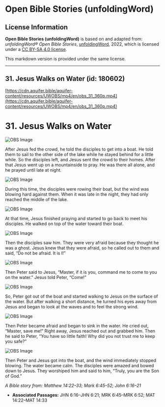 # Open Bible Stories (unfoldingWord)

## License Information

**Open Bible Stories (unfoldingWord)** is based on and adapted from: _unfoldingWord® Open Bible Stories_, [unfoldingWord](https://unfoldingword.org/utw), 2022, which is licensed under a [CC BY-SA 4.0 license](https://creativecommons.org/licenses/by-sa/4.0/legalcode.en).

This markdown version is provided under the same license.



--------------------------------

## 31. Jesus Walks on Water (id: 180602)

[https://cdn.aquifer.bible/aquifer-content/resources/UWOBS/mp4/en/obs_31_360p.mp4](https://cdn.aquifer.bible/aquifer-content/resources/UWOBS/mp4/en/obs_31_360p.mp4)

31\. Jesus Walks on Water
=========================

![OBS Image](https://cdn.aquifer.bible/aquifer-content/resources/UWOBS/jpg/360px/obs-en-31-01.jpg)

After Jesus fed the crowd, he told the disciples to get into a boat. He told them to sail to the other side of the lake while he stayed behind for a little while. So the disciples left, and Jesus sent the crowd to their homes. After that Jesus went up on a mountainside to pray. He was there all alone, and he prayed until late at night.

![OBS Image](https://cdn.aquifer.bible/aquifer-content/resources/UWOBS/jpg/360px/obs-en-31-02.jpg)

During this time, the disciples were rowing their boat, but the wind was blowing hard against them. When it was late in the night, they had only reached the middle of the lake.

![OBS Image](https://cdn.aquifer.bible/aquifer-content/resources/UWOBS/jpg/360px/obs-en-31-03.jpg)

At that time, Jesus finished praying and started to go back to meet his disciples. He walked on top of the water toward their boat.

![OBS Image](https://cdn.aquifer.bible/aquifer-content/resources/UWOBS/jpg/360px/obs-en-31-04.jpg)

Then the disciples saw him. They were very afraid because they thought he was a ghost. Jesus knew that they were afraid, so he called out to them and said, “Do not be afraid. It is I!”

![OBS Image](https://cdn.aquifer.bible/aquifer-content/resources/UWOBS/jpg/360px/obs-en-31-05.jpg)

Then Peter said to Jesus, “Master, if it is you, command me to come to you on the water.” Jesus told Peter, “Come!”

![OBS Image](https://cdn.aquifer.bible/aquifer-content/resources/UWOBS/jpg/360px/obs-en-31-06.jpg)

So, Peter got out of the boat and started walking to Jesus on the surface of the water. But after walking a short distance, he turned his eyes away from Jesus and began to look at the waves and to feel the strong wind.

![OBS Image](https://cdn.aquifer.bible/aquifer-content/resources/UWOBS/jpg/360px/obs-en-31-07.jpg)

Then Peter became afraid and began to sink in the water. He cried out, “Master, save me!” Right away, Jesus reached out and grabbed him. Then he said to Peter, “You have so little faith! Why did you not trust me to keep you safe?”

![OBS Image](https://cdn.aquifer.bible/aquifer-content/resources/UWOBS/jpg/360px/obs-en-31-08.jpg)

Then Peter and Jesus got into the boat, and the wind immediately stopped blowing. The water became calm. The disciples were amazed and bowed down to Jesus. They worshiped him and said to him, “Truly, you are the Son of God.”

*A Bible story from: Matthew 14:22–33; Mark 6:45–52; John 6:16–21*

* **Associated Passages:** JHN 6:16–JHN 6:21; MRK 6:45–MRK 6:52; MAT 14:22–MAT 14:33

